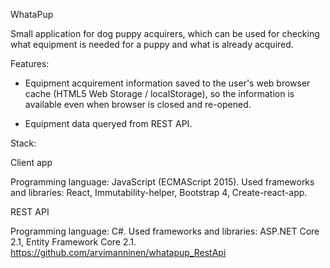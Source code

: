 WhataPup

Small application for dog puppy acquirers, which can be used for checking what equipment is needed for a puppy and what is already acquired.

Features:

- Equipment acquirement information saved to the user's web browser cache (HTML5 Web Storage / localStorage), so the information is available even when browser is closed and re-opened.

- Equipment data queryed from REST API.

Stack:

Client app

Programming language: JavaScript (ECMAScript 2015). 
Used frameworks and libraries: React, Immutability-helper, Bootstrap 4, Create-react-app.

REST API

Programming language: C#. 
Used frameworks and libraries: ASP.NET Core 2.1, Entity Framework Core 2.1.
https://github.com/arvimanninen/whatapup_RestApi


